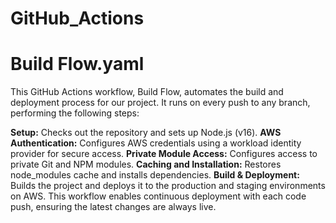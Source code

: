 # GitHub_Actions

# Build Flow.yaml

This GitHub Actions workflow, Build Flow, automates the build and deployment process for our project. It runs on every push to any branch, performing the following steps:

**Setup:** Checks out the repository and sets up Node.js (v16).
**AWS Authentication:** Configures AWS credentials using a workload identity provider for secure access.
**Private Module Access:** Configures access to private Git and NPM modules.
**Caching and Installation:** Restores node_modules cache and installs dependencies.
**Build & Deployment:** Builds the project and deploys it to the production and staging environments on AWS.
This workflow enables continuous deployment with each code push, ensuring the latest changes are always live.
